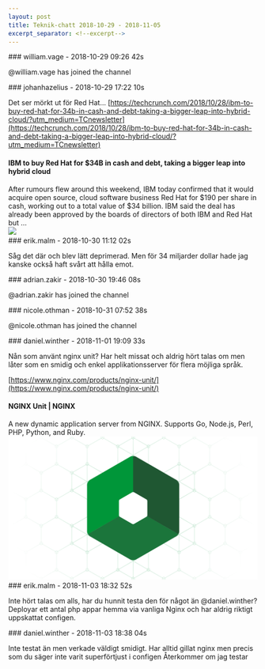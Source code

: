 ```yaml
---
layout: post
title: Teknik-chatt 2018-10-29 - 2018-11-05
excerpt_separator: <!--excerpt-->
---
```

<section class="message" markdown="1">
### william.vage - 2018-10-29 09:26 42s

@william.vage has joined the channel
</section>
<section class="message" markdown="1">
### johanhazelius - 2018-10-29 17:22 10s

Det ser mörkt ut för Red Hat... [https://techcrunch.com/2018/10/28/ibm-to-buy-red-hat-for-34b-in-cash-and-debt-taking-a-bigger-leap-into-hybrid-cloud/?utm_medium=TCnewsletter](https://techcrunch.com/2018/10/28/ibm-to-buy-red-hat-for-34b-in-cash-and-debt-taking-a-bigger-leap-into-hybrid-cloud/?utm_medium=TCnewsletter)

<div class="attachment"><h4>IBM to buy Red Hat for $34B in cash and debt, taking a bigger leap into hybrid cloud</h4><div class="text">After rumours flew around this weekend, IBM today confirmed that it would acquire open source, cloud software business Red Hat for $190 per share in cash, working out to a total value of $34 billion. IBM said the deal has already been approved by the boards of directors of both IBM and Red Hat but …</div>
<a href="https://techcrunch.com/2018/10/28/ibm-to-buy-red-hat-for-34b-in-cash-and-debt-taking-a-bigger-leap-into-hybrid-cloud/?utm_medium=TCnewsletter"><img src="https://techcrunch.com/wp-content/uploads/2018/03/gettyimages-184684731.jpg?w=599" fallback="IBM to buy Red Hat for $34B in cash and debt, taking a bigger leap into hybrid cloud"/></a></div>
    
</section>
<section class="message" markdown="1">
### erik.malm - 2018-10-30 11:12 02s

Såg det där och blev lätt deprimerad. Men för 34 miljarder dollar hade jag kanske också haft svårt att hålla emot.
</section>
<section class="message" markdown="1">
### adrian.zakir - 2018-10-30 19:46 08s

@adrian.zakir has joined the channel
</section>
<section class="message" markdown="1">
### nicole.othman - 2018-10-31 07:52 38s

@nicole.othman has joined the channel
</section>
<section class="message" markdown="1">
### daniel.winther - 2018-11-01 19:09 33s

Nån som använt nginx unit? Har helt missat och aldrig hört talas om men låter som en smidig och enkel applikationsserver för flera möjliga språk. 

[https://www.nginx.com/products/nginx-unit/](https://www.nginx.com/products/nginx-unit/)

<div class="attachment"><h4>NGINX Unit | NGINX</h4><div class="text">A new dynamic application server from NGINX. Supports Go, Node.js, Perl, PHP, Python, and Ruby.</div>
<a href="https://www.nginx.com/products/nginx-unit/"><div class="linkdiv"><img src="/assets/blogAssets/NGINX Unit | NGINX" fallback="NGINX Unit | NGINX"/></div></a></div>
    
</section>
<section class="message" markdown="1">
### erik.malm - 2018-11-03 18:32 52s

Inte hört talas om alls, har du hunnit testa den för något än @daniel.winther? Deployar ett antal php appar hemma via vanliga Nginx och har aldrig riktigt uppskattat configen.
</section>
<section class="message" markdown="1">
### daniel.winther - 2018-11-03 18:38 04s

Inte testat än men verkade väldigt smidigt. Har alltid gillat nginx men precis som du säger inte varit superförtjust i configen
Återkommer om jag testar

<!--excerpt-->
</section>